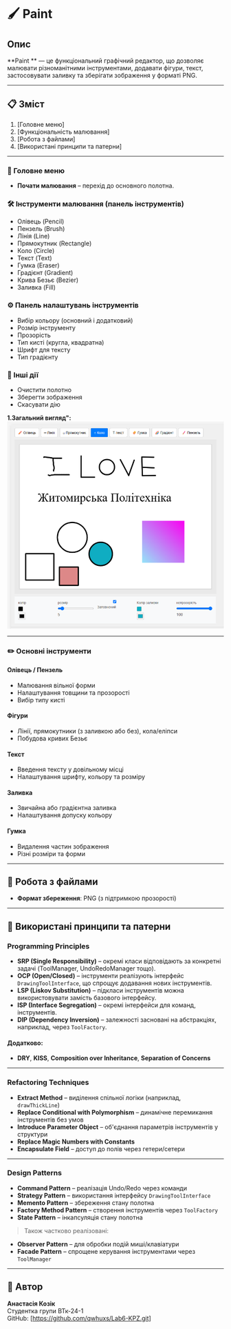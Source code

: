 # 🖌️ Paint 

## Опис
**Paint ** — це функціональний графічний редактор, що дозволяє малювати різноманітними інструментами, додавати фігури, текст, застосовувати заливку та зберігати зображення у форматі PNG.

---

## 📋 Зміст
1. [Головне меню]
2. [Функціональність малювання]
3. [Робота з файлами]
4. [Використані принципи та патерни]

---

### 🎨 Головне меню
- **Почати малювання** – перехід до основного полотна.

### 🛠️ Інструменти малювання (панель інструментів)
- Олівець (Pencil)  
- Пензель (Brush)  
- Лінія (Line)  
- Прямокутник (Rectangle)  
- Коло (Circle)  
- Текст (Text)  
- Гумка (Eraser)  
- Градієнт (Gradient)  
- Крива Безьє (Bezier)  
- Заливка (Fill)  

### ⚙️ Панель налаштувань інструментів
- Вибір кольору (основний і додатковий)  
- Розмір інструменту  
- Прозорість  
- Тип кисті (кругла, квадратна)  
- Шрифт для тексту  
- Тип градієнту  

### 🔘 Інші дії
- Очистити полотно  
- Зберегти зображення  
- Скасувати дію  


**1.Загальний вигляд":**
![General view](screenshots/foto1.png)

---

### ✏️ Основні інструменти

#### Олівець / Пензель
- Малювання вільної форми
- Налаштування товщини та прозорості
- Вибір типу кисті

#### Фігури
- Лінії, прямокутники (з заливкою або без), кола/еліпси
- Побудова кривих Безьє

#### Текст
- Введення тексту у довільному місці
- Налаштування шрифту, кольору та розміру

#### Заливка
- Звичайна або градієнтна заливка
- Налаштування допуску кольору

#### Гумка
- Видалення частин зображення
- Різні розміри та форми

---

## 📁 Робота з файлами
- **Формат збереження**: PNG (з підтримкою прозорості)

---

## 🧠 Використані принципи та патерни

### Programming Principles
- **SRP (Single Responsibility)** – окремі класи відповідають за конкретні задачі (ToolManager, UndoRedoManager тощо).
- **OCP (Open/Closed)** – інструменти реалізують інтерфейс `DrawingToolInterface`, що спрощує додавання нових інструментів.
- **LSP (Liskov Substitution)** – підкласи інструментів можна використовувати замість базового інтерфейсу.
- **ISP (Interface Segregation)** – окремі інтерфейси для команд, інструментів.
- **DIP (Dependency Inversion)** – залежності засновані на абстракціях, наприклад, через `ToolFactory`.

#### Додатково:
- **DRY**, **KISS**, **Composition over Inheritance**, **Separation of Concerns**

---

### Refactoring Techniques
- **Extract Method** – виділення спільної логіки (наприклад, `drawThickLine`)
- **Replace Conditional with Polymorphism** – динамічне перемикання інструментів без умов
- **Introduce Parameter Object** – об'єднання параметрів інструментів у структури
- **Replace Magic Numbers with Constants**
- **Encapsulate Field** – доступ до полів через гетери/сетери

---

### Design Patterns
- **Command Pattern** – реалізація Undo/Redo через команди
- **Strategy Pattern** – використання інтерфейсу `DrawingToolInterface`
- **Memento Pattern** – збереження стану полотна
- **Factory Method Pattern** – створення інструментів через `ToolFactory`
- **State Pattern** – інкапсуляція стану полотна

> Також частково реалізовані:
- **Observer Pattern** – для обробки подій миші/клавіатури
- **Facade Pattern** – спрощене керування інструментами через `ToolManager`

---

## 📌 Автор
**Анастасія Козік**  
Студентка групи ВТк-24-1  
GitHub: [https://github.com/qwhuxs/Lab6-KPZ.git]

